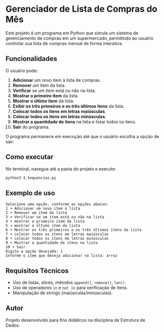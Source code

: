 # Gerenciador de Lista de Compras do Mês

Este projeto é um programa em Python que simula um sistema de gerenciamento de compras em um supermercado, permitindo ao usuário controlar sua lista de compras mensal de forma interativa.

## Funcionalidades

O usuário pode:

1. **Adicionar** um novo item à lista de compras.
2. **Remover** um item da lista.
3. **Verificar** se um item está ou não na lista.
4. **Mostrar o primeiro item** da lista.
5. **Mostrar o último item** da lista.
6. **Exibir os três primeiros e os três últimos itens** da lista.
7. **Colocar todos os itens em letras maiúsculas**.
8. **Colocar todos os itens em letras minúsculas**.
9. **Mostrar a quantidade de itens** na lista e listar todos os itens.
10. **Sair** do programa.

O programa permanece em execução até que o usuário escolha a opção de sair.

## Como executar

No terminal, navegue até a pasta do projeto e execute:

```sh
python3 4_Sequencias.py
```

## Exemplo de uso

```
Selecione uma opção, conforme as opções abaixo:
1 ➜ Adicionar um novo item à lista
2 ➜ Remover um item da lista
3 ➜ Verificar se um item está ou não na lista
4 ➜ mostrar o primeiro item da lista
5 ➜ mostrar o último item da lista
6 ➜ Mostrar os três primeiros e os três últimos itens da lista
7 ➜ colocar todos os itens em letras maiúsculas
8 ➜ colocar todos os itens em letras minúsculas
9 ➜ Mostrar a quantidade de itens na lista
10 ➜ Sair
Digite a opção desejada: 1
Informe o item que deseja adicionar na lista: arroz
```

## Requisitos Técnicos

- Uso de listas, slices, métodos `append()`, `remove()`, `len()`.
- Uso de operadores `in` e `not in` para verificação de itens.
- Manipulação de strings (maiúsculas/minúsculas).

## Autor

Projeto desenvolvido para fins didáticos na disciplina de Estrutura de Dados.